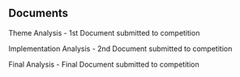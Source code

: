 Documents 
-----------------------

Theme Analysis - 1st Document submitted to competition

Implementation Analysis - 2nd Document submitted to competition

Final Analysis - Final Document submitted to competition
